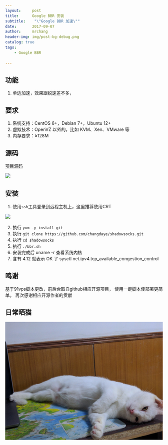 ```yaml
---
layout:     post
title:      Google BBR 安装
subtitle:    "\"Google BBR 加速\""
date:       2017-09-07
author:     mrchang
header-img: img/post-bg-debug.png
catalog: true
tags:
    - Google BBR
   
---
```


## 功能
1. 单边加速，效果跟锐速差不多，

## 要求

1. 系统支持：CentOS 6+，Debian 7+，Ubuntu 12+
2. 虚拟技术：OpenVZ 以外的，比如 KVM、Xen、VMware 等
3. 内存要求：≥128M

## 源码

[项目源码](https://github.com/changdaye/shadowsocks)

![](https://ww4.sinaimg.cn/large/a15b4afegy1fjatmtrclkj21k20w411i)

## 安装

 1. 使用`ssh`工具登录到远程主机上，这里推荐使用CRT
 
 ![](https://ww4.sinaimg.cn/large/a15b4afegy1fjau5zr1lbj211o0l6n0r)
 
 2. 执行 `yum -y install git `
 3. 执行 `git clone https://github.com/changdaye/shadowsocks.git `
 4. 执行 `cd shadowsocks`
 5. 执行 `./bbr.sh`
 6. 安装完成后 uname -r 查看系统内核
 7. 含有 4.12 就表示 OK 了 sysctl net.ipv4.tcp_available_congestion_control 
 
 
## 鸣谢
 
 基于91vps脚本更改，前后台取自github相应开源项目，
 使用一键脚本使部署更简单。
 再次感谢相应开源作者的贡献
 
 
## 日常晒猫

![](../img/17-9-9/51527777.jpg)
